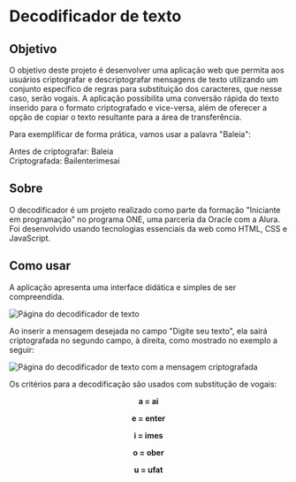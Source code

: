 # Decodificador de texto 

## Objetivo
O objetivo deste projeto é desenvolver uma aplicação web que permita aos usuários criptografar e descriptografar mensagens de texto utilizando um conjunto específico de regras para substituição dos caracteres, que nesse caso, serão vogais. A aplicação possibilita uma conversão rápida do texto inserido para o formato criptografado e vice-versa, além de oferecer a opção de copiar o texto resultante para a área de transferência.

Para exemplificar de forma prática, vamos usar a palavra "Baleia":

Antes de criptografar: Baleia  
Criptografada: Bailenterimesai

## Sobre
O decodificador é um projeto realizado como parte da formação "Iniciante em programação" no programa ONE, uma parceria da Oracle com a Alura. Foi desenvolvido usando tecnologias essenciais da web como HTML, CSS e JavaScript.

## Como usar
A aplicação apresenta uma interface didática e simples de ser compreendida.


![Página do decodificador de texto](/images/Tela%20decodificador.png)


Ao inserir a mensagem desejada no campo "Digite seu texto", ela sairá criptografada no segundo campo, à direita, como mostrado no exemplo a seguir:


![Página do decodificador de texto com a mensagem criptografada](/images/Tela%20decodificador%20com%20exemplo.png)

Os critérios para a decodificação são usados com substitução de vogais:

**<p align="center"> a = ai </p>**
**<p align="center"> e = enter </p>**
**<p align="center"> i = imes </p>**
**<p align="center"> o = ober </p>**
**<p align="center"> u = ufat </p>**
